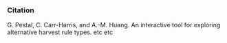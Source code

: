 ### Citation

G. Pestal, C. Carr-Harris, and A.-M. Huang. An interactive tool for exploring alternative harvest rule types. etc etc


